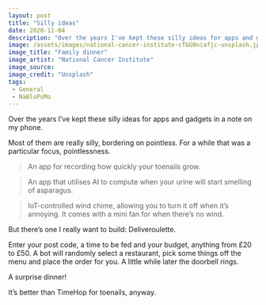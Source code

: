 ```yaml
---
layout: post
title: "Silly ideas"
date: 2020-11-04
description: "Over the years I've kept these silly ideas for apps and gadgets in a note on my phone..."
image: /assets/images/national-cancer-institute-cfGG0niafjc-unsplash.jpg
image_title: "Family dinner"
image_artist: "National Cancer Institute"
image_source: 
image_credit: "Unsplash"
tags:
 - General
 - NaBloPoMo
---
```


Over the years I’ve kept these silly ideas for apps and gadgets in a note on my phone.

Most of them are really silly, bordering on pointless. For a while that was a particular focus, pointlessness.

> An app for recording how quickly your toenails grow.

> An app that utilises AI to compute when your urine will start smelling of asparagus.

> IoT-controlled wind chime, allowing you to turn it off when it’s annoying. It comes with a mini fan for when there’s no wind.

But there’s one I really want to build: Deliveroulette.

Enter your post code, a time to be fed and your budget, anything from £20 to £50. A bot will randomly select a restaurant, pick some things off the menu and place the order for you. A little while later the doorbell rings.

A surprise dinner!

It’s better than TimeHop for toenails, anyway.